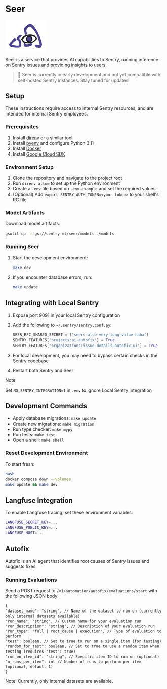 
# Seer

<img src="seer.png" alt="Seer Logo" width="128">

Seer is a service that provides AI capabilities to Sentry, running inference on Sentry issues and providing insights to users.

> 📣 Seer is currently in early development and not yet compatible with self-hosted Sentry instances. Stay tuned for updates!

## Setup

These instructions require access to internal Sentry resources, and are intended for internal Sentry employees.

### Prerequisites

1. Install [direnv](https://direnv.net/) or a similar tool
2. Install [pyenv](https://github.com/pyenv/pyenv) and configure Python 3.11
3. Install [Docker](https://www.docker.com/get-started)
4. Install [Google Cloud SDK](https://cloud.google.com/sdk/docs/install)

### Environment Setup

1. Clone the repository and navigate to the project root
2. Run `direnv allow` to set up the Python environment
3. Create a `.env` file based on `.env.example` and set the required values
4. (Optional) Add `export SENTRY_AUTH_TOKEN=<your token>` to your shell's RC file

### Model Artifacts

Download model artifacts:

```bash
gsutil cp -r gs://sentry-ml/seer/models ./models
```


### Running Seer

1. Start the development environment:

   ```bash
   make dev
   ```

2. If you encounter database errors, run:

   ```bash
   make update
   ```

## Integrating with Local Sentry

1. Expose port 9091 in your local Sentry configuration
2. Add the following to `~/.sentry/sentry.conf.py`:

   ```python
   SEER_RPC_SHARED_SECRET = ["seers-also-very-long-value-haha"]
   SENTRY_FEATURES['projects:ai-autofix'] = True
   SENTRY_FEATURES['organizations:issue-details-autofix-ui'] = True
   ```

3. For local development, you may need to bypass certain checks in the Sentry codebase
4. Restart both Sentry and Seer

> [!NOTE]
> Set `NO_SENTRY_INTEGRATION=1` in `.env` to ignore Local Sentry Integration

## Development Commands

- Apply database migrations: `make update`
- Create new migrations: `make migration`
- Run type checker: `make mypy`
- Run tests: `make test`
- Open a shell: `make shell`

### Reset Development Environment

To start fresh:

```bash
bash
docker compose down --volumes
make update && make dev
```

## Langfuse Integration

To enable Langfuse tracing, set these environment variables:

```bash
LANGFUSE_SECRET_KEY=...
LANGFUSE_PUBLIC_KEY=...
LANGFUSE_HOST=...
```

## Autofix

Autofix is an AI agent that identifies root causes of Sentry issues and suggests fixes.

### Running Evaluations

Send a POST request to `/v1/automation/autofix/evaluations/start` with the following JSON body:

```jsonc
{
"dataset_name": "string", // Name of the dataset to run on (currently only internal datasets available)
"run_name": "string", // Custom name for your evaluation run
"run_description": "string", // Description of your evaluation run
"run_type": "full | root_cause | execution", // Type of evaluation to perform
"test": boolean, // Set to true to run on a single item (for testing)
"random_for_test": boolean, // Set to true to use a random item when testing (requires "test": true)
"run_on_item_id": "string", // Specific item ID to run on (optional)
"n_runs_per_item": int // Number of runs to perform per item (optional, default 1)
}
```

Note: Currently, only internal datasets are available.
